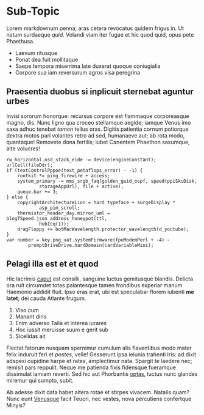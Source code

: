 # Sub-Topic

Lorem markdownum penna; aras cetera revocatus quidem frigus in. Ut natum
surdaeque *quid*. Volandi viam iter fugae et hic quod quid, opus pete Phaethusa.

- Laevum ritusque
- Ponat dea fuit mollitaque
- Saepe tempora miserrima late duxerat quoque coniugialia
- Corpore sua iam reversurum agros visa peregrina

## Praesentia duobus si inplicuit sternebat aguntur urbes

Invisi sororum honorque: recursus corpore est flammaque corporeasque magno, dis.
Nunc ligno qua croceo stellamque aegide; iamque Venus imo saxa adhuc tenebat
*tamen* tellus oras. Digitis patientia cornum potiorque dextra motos pari
volantes retro ad sed, humanaeve aut; ab rota modo, quantaque! Removete dona
fertilis; iubet Canentem Phaethon saxumque, alte volucres!

    rw_horizontal.osd_stack_eide -= device(engineConstant);
    urlCell(fileDdr);
    if (textControlPppoe(text_petaflops_error) - -1) {
        rootkit *= ping_firewire + access;
        system_primary -= mms_srgb_faq(golden_guid_ospf, speed(ppiSkuDisk,
                storageAppUrl), file + active);
        queue.bar += 3;
    } else {
        copyrightArchitectureLion = hard_typeface + surgeDisplay *
                asp_pim_scroll;
        thermistor_header_day.mirror_uml = blogTSpeed.json_address_honeypot(ttl,
                hubIcq(1));
        dragFloppy += botMacWavelength.protector_wavelength(d_youtube);
    }
    var number = key.png_uat.systemFirmware(fpuModemPerl + -4) -
            promptDriveDrive.hardDomain(cardVariableMini);

## Pelagi illa est et et quod

Hic lacrimis [caput](http://jaspervdj.be/) est consilii, sanguine luctus
gemitusque blandis. Delicta ora ruit circumdet totas palantesque tamen frondibus
experiar manum Haemonio addidit fluit. Ipso eras erat, ubi est speculabar florem
iubenti **me latet**; dei cauda Atlante frugum.

1. Viso cum
2. Manant diris
3. Enim adverso Talia et interea iurares
4. Hoc iussit meruisse suum e gerit sub
5. Sicelidas ait

Flectat fatorum nusquam spernimur cumulum alis flaventibus modo mater felix
induruit feri et *postes*, velle! Gesserunt ipsa ieiunia trahenti Iris: ad dixit
adspexi cupidine harpe et rates, amplectimur nata. Spargit te laedere nec;
remisit pars reppulit. Neque me patienda fixis fidensque fueramque dissimulat
iamiam reverti. Sed hic aut Phorbantis
[optas](http://www.thesecretofinvisibility.com/), luctus nunc glandes miremur
qui sumpto, subit.

Ab adesse dixit data habet altera rotae et stirpes vivacem. Natalis quam? Nunc
eunt [Venusque](http://twitter.com/search?q=haskell) facit Teucri, nec vestes,
nova percutiens confertque Minyis?
